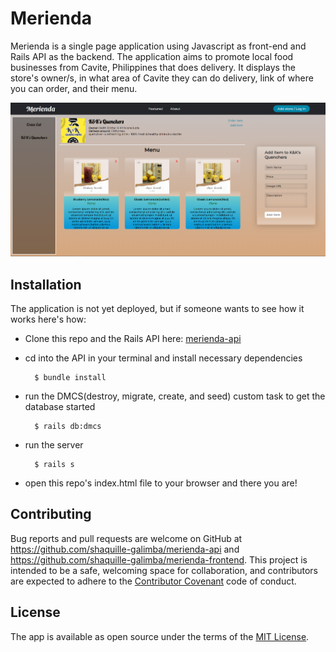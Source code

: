 # Merienda

Merienda is a single page application using Javascript as front-end and Rails API as the backend. The application aims to promote local food businesses from Cavite, Philippines that does delivery. It displays the store's owner/s, in what area of Cavite they can do delivery, link of where you can order, and their menu.

<p align="center">
<img src="example.png" alt="Size Limit CLI" width="738">
</p>

## Installation

The application is not yet deployed, but if someone wants to see how it works here's how:

* Clone this repo and the Rails API here: [merienda-api](https://github.com/shaquille-galimba/merienda-api)

* cd into the API in your terminal and install necessary dependencies

		$ bundle install

* run the DMCS(destroy, migrate, create, and seed) custom task to get the database started

		$ rails db:dmcs

* run the server

		$ rails s

* open this repo's index.html file to your browser and there you are!

## Contributing

Bug reports and pull requests are welcome on GitHub at https://github.com/shaquille-galimba/merienda-api and https://github.com/shaquille-galimba/merienda-frontend. This project is intended to be a safe, welcoming space for collaboration, and contributors are expected to adhere to the [Contributor Covenant](http://contributor-covenant.org) code of conduct.

## License

The app is available as open source under the terms of the [MIT License](http://opensource.org/licenses/MIT).
